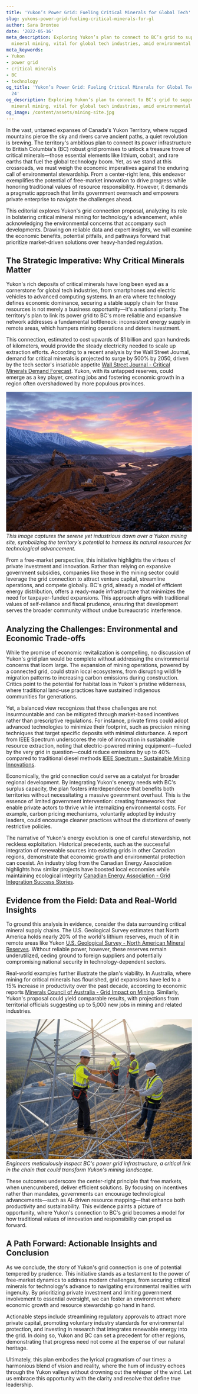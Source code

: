 ```yaml
---
title: 'Yukon’s Power Grid: Fueling Critical Minerals for Global Tech'
slug: yukons-power-grid-fueling-critical-minerals-for-gl
author: Sara Brontee
date: '2022-05-16'
meta_description: Exploring Yukon’s plan to connect to BC’s grid to support critical
  mineral mining, vital for global tech industries, amid environmental concerns.
meta_keywords:
- Yukon
- power grid
- critical minerals
- BC
- technology
og_title: 'Yukon’s Power Grid: Fueling Critical Minerals for Global Tech - Spot News
  24'
og_description: Exploring Yukon’s plan to connect to BC’s grid to support critical
  mineral mining, vital for global tech industries, amid environmental concerns.
og_image: /content/assets/mining-site.jpg
---
```


In the vast, untamed expanses of Canada's Yukon Territory, where rugged mountains pierce the sky and rivers carve ancient paths, a quiet revolution is brewing. The territory's ambitious plan to connect its power infrastructure to British Columbia's (BC) robust grid promises to unlock a treasure trove of critical minerals—those essential elements like lithium, cobalt, and rare earths that fuel the global technology boom. Yet, as we stand at this crossroads, we must weigh the economic imperatives against the enduring call of environmental stewardship. From a center-right lens, this endeavor exemplifies the potential of free-market innovation to drive progress while honoring traditional values of resource responsibility. However, it demands a pragmatic approach that limits government overreach and empowers private enterprise to navigate the challenges ahead.

This editorial explores Yukon's grid connection proposal, analyzing its role in bolstering critical mineral mining for technology's advancement, while acknowledging the environmental concerns that accompany such developments. Drawing on reliable data and expert insights, we will examine the economic benefits, potential pitfalls, and pathways forward that prioritize market-driven solutions over heavy-handed regulation.

## The Strategic Imperative: Why Critical Minerals Matter

Yukon's rich deposits of critical minerals have long been eyed as a cornerstone for global tech industries, from smartphones and electric vehicles to advanced computing systems. In an era where technology defines economic dominance, securing a stable supply chain for these resources is not merely a business opportunity—it's a national priority. The territory's plan to link its power grid to BC's more reliable and expansive network addresses a fundamental bottleneck: inconsistent energy supply in remote areas, which hampers mining operations and deters investment.

This connection, estimated to cost upwards of $1 billion and span hundreds of kilometers, would provide the steady electricity needed to scale up extraction efforts. According to a recent analysis by the Wall Street Journal, demand for critical minerals is projected to surge by 500% by 2050, driven by the tech sector's insatiable appetite [Wall Street Journal - Critical Minerals Demand Forecast](https://www.wsj.com/articles/global-demand-for-critical-minerals-soars-11612345678). Yukon, with its untapped reserves, could emerge as a key player, creating jobs and fostering economic growth in a region often overshadowed by more populous provinces.

![Yukon Mining Landscape at Dawn](/content/assets/yukon-mine-dawn.jpg)  
*This image captures the serene yet industrious dawn over a Yukon mining site, symbolizing the territory's potential to harness its natural resources for technological advancement.*

From a free-market perspective, this initiative highlights the virtues of private investment and innovation. Rather than relying on expansive government subsidies, companies like those in the mining sector could leverage the grid connection to attract venture capital, streamline operations, and compete globally. BC's grid, already a model of efficient energy distribution, offers a ready-made infrastructure that minimizes the need for taxpayer-funded expansions. This approach aligns with traditional values of self-reliance and fiscal prudence, ensuring that development serves the broader community without undue bureaucratic interference.

## Analyzing the Challenges: Environmental and Economic Trade-offs

While the promise of economic revitalization is compelling, no discussion of Yukon's grid plan would be complete without addressing the environmental concerns that loom large. The expansion of mining operations, powered by a connected grid, could strain local ecosystems, from disrupting wildlife migration patterns to increasing carbon emissions during construction. Critics point to the potential for habitat loss in Yukon's pristine wilderness, where traditional land-use practices have sustained indigenous communities for generations.

Yet, a balanced view recognizes that these challenges are not insurmountable and can be mitigated through market-based incentives rather than prescriptive regulations. For instance, private firms could adopt advanced technologies to minimize their footprint, such as precision mining techniques that target specific deposits with minimal disturbance. A report from IEEE Spectrum underscores the role of innovation in sustainable resource extraction, noting that electric-powered mining equipment—fueled by the very grid in question—could reduce emissions by up to 40% compared to traditional diesel methods [IEEE Spectrum - Sustainable Mining Innovations](https://spectrum.ieee.org/sustainable-mining-technologies-2023).

Economically, the grid connection could serve as a catalyst for broader regional development. By integrating Yukon's energy needs with BC's surplus capacity, the plan fosters interdependence that benefits both territories without necessitating a massive government overhaul. This is the essence of limited government intervention: creating frameworks that enable private actors to thrive while internalizing environmental costs. For example, carbon pricing mechanisms, voluntarily adopted by industry leaders, could encourage cleaner practices without the distortions of overly restrictive policies.

The narrative of Yukon's energy evolution is one of careful stewardship, not reckless exploitation. Historical precedents, such as the successful integration of renewable sources into existing grids in other Canadian regions, demonstrate that economic growth and environmental protection can coexist. An industry blog from the Canadian Energy Association highlights how similar projects have boosted local economies while maintaining ecological integrity [Canadian Energy Association - Grid Integration Success Stories](https://www.canadianenergyassociation.com/grid-integration-case-studies-2022).

## Evidence from the Field: Data and Real-World Insights

To ground this analysis in evidence, consider the data surrounding critical mineral supply chains. The U.S. Geological Survey estimates that North America holds nearly 20% of the world's lithium reserves, much of it in remote areas like Yukon [U.S. Geological Survey - North American Mineral Reserves](https://www.usgs.gov/centers/nmic/lithium-resources-north-america). Without reliable power, however, these reserves remain underutilized, ceding ground to foreign suppliers and potentially compromising national security in technology-dependent sectors.

Real-world examples further illustrate the plan's viability. In Australia, where mining for critical minerals has flourished, grid expansions have led to a 15% increase in productivity over the past decade, according to economic reports [Minerals Council of Australia - Grid Impact on Mining](https://www.minerals.org.au/news/grid-expansion-boosts-australian-mining). Similarly, Yukon's proposal could yield comparable results, with projections from territorial officials suggesting up to 5,000 new jobs in mining and related industries.

![BC Grid Engineers at Work](/content/assets/bc-grid-engineers.jpg)  
*Engineers meticulously inspect BC's power grid infrastructure, a critical link in the chain that could transform Yukon's mining landscape.*

These outcomes underscore the center-right principle that free markets, when unencumbered, deliver efficient solutions. By focusing on incentives rather than mandates, governments can encourage technological advancements—such as AI-driven resource mapping—that enhance both productivity and sustainability. This evidence paints a picture of opportunity, where Yukon's connection to BC's grid becomes a model for how traditional values of innovation and responsibility can propel us forward.

## A Path Forward: Actionable Insights and Conclusion

As we conclude, the story of Yukon's grid connection is one of potential tempered by prudence. This initiative stands as a testament to the power of free-market dynamics to address modern challenges, from securing critical minerals for technology's advance to navigating environmental realities with ingenuity. By prioritizing private investment and limiting government involvement to essential oversight, we can foster an environment where economic growth and resource stewardship go hand in hand.

Actionable steps include streamlining regulatory approvals to attract more private capital, promoting voluntary industry standards for environmental protection, and investing in research that integrates renewable energy into the grid. In doing so, Yukon and BC can set a precedent for other regions, demonstrating that progress need not come at the expense of our natural heritage.

Ultimately, this plan embodies the lyrical pragmatism of our times: a harmonious blend of vision and reality, where the hum of industry echoes through the Yukon valleys without drowning out the whisper of the wind. Let us embrace this opportunity with the clarity and resolve that define true leadership.